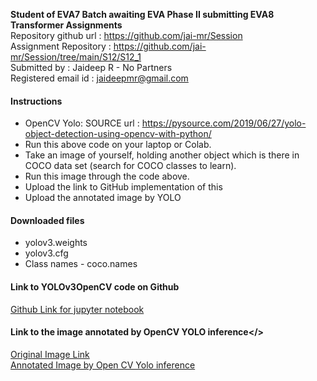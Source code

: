 **Student of EVA7 Batch awaiting EVA Phase II submitting EVA8 Transformer Assignments** </br>
Repository github url : https://github.com/jai-mr/Session </br>
Assignment Repository : https://github.com/jai-mr/Session/tree/main/S12/S12_1</br>
Submitted by : Jaideep R - No Partners</br>
Registered email id : jaideepmr@gmail.com</br>


#### Instructions<br/>
- OpenCV Yolo: SOURCE url : https://pysource.com/2019/06/27/yolo-object-detection-using-opencv-with-python/<br/>
- Run this above code on your laptop or Colab.<br/>
- Take an image of yourself, holding another object which is there in COCO data set (search for COCO classes to learn).<br/>
- Run this image through the code above.<br/>
- Upload the link to GitHub implementation of this<br/>
- Upload the annotated image by YOLO<br/>

#### Downloaded files
- yolov3.weights
- yolov3.cfg
- Class names - coco.names

#### Link to YOLOv3OpenCV code on Github<br/>
[Github Link for jupyter notebook](https://github.com/jai-mr/Session/blob/main/S12/S12_1/12_1_Assignment_Yolo3.ipynb)

#### Link to the image annotated by OpenCV YOLO inference</>
[Original Image Link](image/Self_1.jpeg)<br/>
[Annotated Image by Open CV Yolo inference](image/Self_1_bb.png)

 
